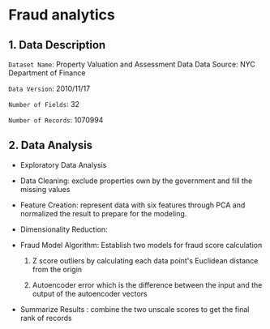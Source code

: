 # Fraud analytics
## 1. Data Description
`Dataset Name`: Property Valuation and Assessment Data Data Source: NYC Department of Finance

`Data Version`: 2010/11/17

`Number of Fields`: 32

`Number of Records`: 1070994

## 2. Data Analysis 

+ Exploratory Data Analysis

+ Data Cleaning: exclude properties own by the government and fill the missing values

+ Feature Creation: represent data with six features through PCA and normalized the result to prepare for the modeling. 

+ Dimensionality Reduction:

+ Fraud Model Algorithm: Establish two models for fraud score calculation

  1) Z score outliers by calculating each data point's Euclidean distance from the origin
  
  2) Autoencoder error which is the difference between the input and the output of the autoencoder vectors

+ Summarize Results : combine the two unscale scores to get the final rank of records
